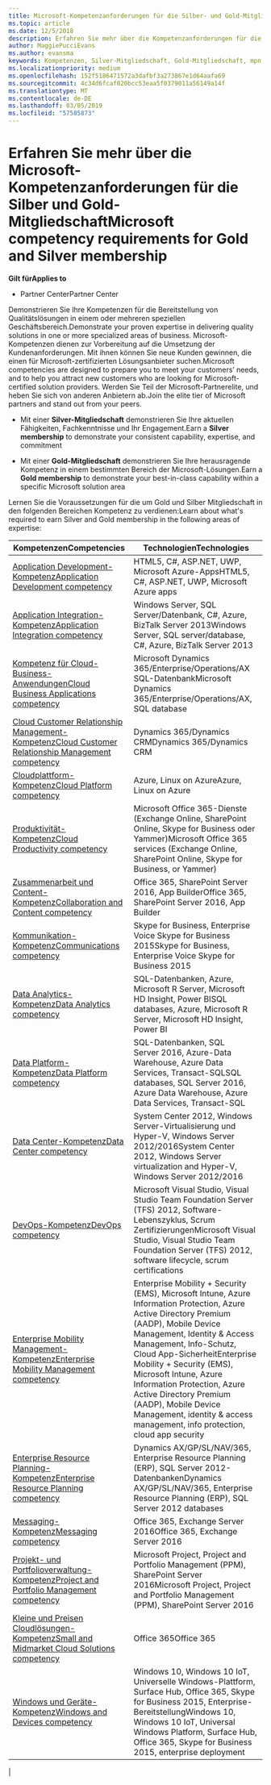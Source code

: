 ```yaml
---
title: Microsoft-Kompetenzanforderungen für die Silber- und Gold-Mitgliedschaft | Partner Center
ms.topic: article
ms.date: 12/5/2018
description: Erfahren Sie mehr über die Kompetenzanforderungen für die Mitgliedschaftsstufen Silber und Gold.
author: MaggiePucciEvans
ms.author: evansma
keywords: Kompetenzen, Silver-Mitgliedschaft, Gold-Mitgliedschaft, mpn, MAPS, Kompetenz, Microsoft Partner Network, Network Mitgliedschaft
ms.localizationpriority: medium
ms.openlocfilehash: 152f5186471572a3dafbf3a273867e1d64aafa69
ms.sourcegitcommit: 4c34d6fcaf020bcc53eaa5f0379011a56149a14f
ms.translationtype: MT
ms.contentlocale: de-DE
ms.lasthandoff: 03/05/2019
ms.locfileid: "57585873"
---
```

# <a name="microsoft-competency-requirements-for-gold-and-silver-membership"></a><span data-ttu-id="8da82-104">Erfahren Sie mehr über die Microsoft-Kompetenzanforderungen für die Silber und Gold-Mitgliedschaft</span><span class="sxs-lookup"><span data-stu-id="8da82-104">Microsoft competency requirements for Gold and Silver membership</span></span>

<span data-ttu-id="8da82-105">**Gilt für**</span><span class="sxs-lookup"><span data-stu-id="8da82-105">**Applies to**</span></span>

- <span data-ttu-id="8da82-106">Partner Center</span><span class="sxs-lookup"><span data-stu-id="8da82-106">Partner Center</span></span>

<span data-ttu-id="8da82-107">Demonstrieren Sie Ihre Kompetenzen für die Bereitstellung von Qualitätslösungen in einem oder mehreren speziellen Geschäftsbereich.</span><span class="sxs-lookup"><span data-stu-id="8da82-107">Demonstrate your proven expertise in delivering quality solutions in one or more specialized areas of business.</span></span> <span data-ttu-id="8da82-108">Microsoft-Kompetenzen dienen zur Vorbereitung auf die Umsetzung der Kundenanforderungen. Mit ihnen können Sie neue Kunden gewinnen, die einen für Microsoft-zertifizierten Lösungsanbieter suchen.</span><span class="sxs-lookup"><span data-stu-id="8da82-108">Microsoft competencies are designed to prepare you to meet your customers’ needs, and to help you attract new customers who are looking for Microsoft-certified solution providers.</span></span> <span data-ttu-id="8da82-109">Werden Sie Teil der Microsoft-Partnerelite, und heben Sie sich von anderen Anbietern ab.</span><span class="sxs-lookup"><span data-stu-id="8da82-109">Join the elite tier of Microsoft partners and stand out from your peers.</span></span>

- <span data-ttu-id="8da82-110">Mit einer **Silver-Mitgliedschaft** demonstrieren Sie Ihre aktuellen Fähigkeiten, Fachkenntnisse und Ihr Engagement.</span><span class="sxs-lookup"><span data-stu-id="8da82-110">Earn a **Silver membership** to demonstrate your consistent capability, expertise, and commitment</span></span>

- <span data-ttu-id="8da82-111">Mit einer **Gold-Mitgliedschaft** demonstrieren Sie Ihre herausragende Kompetenz in einem bestimmten Bereich der Microsoft-Lösungen.</span><span class="sxs-lookup"><span data-stu-id="8da82-111">Earn a **Gold membership** to demonstrate your best-in-class capability within a specific Microsoft solution area</span></span>

<span data-ttu-id="8da82-112">Lernen Sie die Voraussetzungen für die um Gold und Silber Mitgliedschaft in den folgenden Bereichen Kompetenz zu verdienen:</span><span class="sxs-lookup"><span data-stu-id="8da82-112">Learn about what's required to earn Silver and Gold membership in the following areas of expertise:</span></span>

<!-- Removed the ISV competency row as per Sarah Hodge on 12/5/18 

[ISV competency](https://partner.microsoft.com/en-us/membership/isv-competency)| Azure, SQL Server 2016,  Dynamics 365, Office 365, Windows Server 2019, System Center 2016|

-->

| <span data-ttu-id="8da82-113">Kompetenzen</span><span class="sxs-lookup"><span data-stu-id="8da82-113">Competencies</span></span>  | <span data-ttu-id="8da82-114">Technologien</span><span class="sxs-lookup"><span data-stu-id="8da82-114">Technologies</span></span> |
|   ------------------   |   -------   |
| [<span data-ttu-id="8da82-115">Application Development-Kompetenz</span><span class="sxs-lookup"><span data-stu-id="8da82-115">Application Development competency</span></span>](https://partner.microsoft.com/membership/application-development-competency) | <span data-ttu-id="8da82-116">HTML5, C#, ASP.NET, UWP, Microsoft Azure-Apps</span><span class="sxs-lookup"><span data-stu-id="8da82-116">HTML5, C#, ASP.NET, UWP, Microsoft Azure apps</span></span> |
| [<span data-ttu-id="8da82-117">Application Integration-Kompetenz</span><span class="sxs-lookup"><span data-stu-id="8da82-117">Application Integration competency</span></span>](https://partner.microsoft.com/membership/application-integration-competency) | <span data-ttu-id="8da82-118">Windows Server, SQL Server/Datenbank, C#, Azure, BizTalk Server 2013</span><span class="sxs-lookup"><span data-stu-id="8da82-118">Windows Server, SQL server/database, C#, Azure, BizTalk Server 2013</span></span>|
| [<span data-ttu-id="8da82-119">Kompetenz für Cloud-Business-Anwendungen</span><span class="sxs-lookup"><span data-stu-id="8da82-119">Cloud Business Applications competency</span></span>](https://partner.microsoft.com/membership/cloud-business-applications-competency)| <span data-ttu-id="8da82-120">Microsoft Dynamics 365/Enterprise/Operations/AX SQL-Datenbank</span><span class="sxs-lookup"><span data-stu-id="8da82-120">Microsoft Dynamics 365/Enterprise/Operations/AX, SQL database</span></span> |
| [<span data-ttu-id="8da82-121">Cloud Customer Relationship Management-Kompetenz</span><span class="sxs-lookup"><span data-stu-id="8da82-121">Cloud Customer Relationship Management competency</span></span>](https://partner.microsoft.com/membership/cloud-customer-relationship-management-competency)| <span data-ttu-id="8da82-122">Dynamics 365/Dynamics CRM</span><span class="sxs-lookup"><span data-stu-id="8da82-122">Dynamics 365/Dynamics CRM</span></span> |
| [<span data-ttu-id="8da82-123">Cloudplattform-Kompetenz</span><span class="sxs-lookup"><span data-stu-id="8da82-123">Cloud Platform competency</span></span>](https://partner.microsoft.com/membership/cloud-platform-competency)| <span data-ttu-id="8da82-124">Azure, Linux on Azure</span><span class="sxs-lookup"><span data-stu-id="8da82-124">Azure, Linux on Azure</span></span> |
| [<span data-ttu-id="8da82-125">Produktivität-Kompetenz</span><span class="sxs-lookup"><span data-stu-id="8da82-125">Cloud Productivity competency</span></span>](https://partner.microsoft.com/membership/cloud-productivity-competency)| <span data-ttu-id="8da82-126">Microsoft Office 365-Dienste (Exchange Online, SharePoint Online, Skype for Business oder Yammer)</span><span class="sxs-lookup"><span data-stu-id="8da82-126">Microsoft Office 365 services (Exchange Online, SharePoint Online, Skype for Business, or Yammer)</span></span>|
| [<span data-ttu-id="8da82-127">Zusammenarbeit und Content-Kompetenz</span><span class="sxs-lookup"><span data-stu-id="8da82-127">Collaboration and Content competency</span></span>](https://partner.microsoft.com/membership/collaboration-and-content-competency)| <span data-ttu-id="8da82-128">Office 365, SharePoint Server 2016, App Builder</span><span class="sxs-lookup"><span data-stu-id="8da82-128">Office 365, SharePoint Server 2016, App Builder</span></span> |
| [<span data-ttu-id="8da82-129">Kommunikation-Kompetenz</span><span class="sxs-lookup"><span data-stu-id="8da82-129">Communications competency</span></span>](https://partner.microsoft.com/membership/communications-competency)| <span data-ttu-id="8da82-130">Skype for Business, Enterprise Voice Skype for Business 2015</span><span class="sxs-lookup"><span data-stu-id="8da82-130">Skype for Business, Enterprise Voice Skype for Business 2015</span></span> |
| [<span data-ttu-id="8da82-131">Data Analytics-Kompetenz</span><span class="sxs-lookup"><span data-stu-id="8da82-131">Data Analytics competency</span></span>](https://partner.microsoft.com/membership/data-analytics-competency)| <span data-ttu-id="8da82-132">SQL-Datenbanken, Azure, Microsoft R Server, Microsoft HD Insight, Power BI</span><span class="sxs-lookup"><span data-stu-id="8da82-132">SQL databases, Azure, Microsoft R Server, Microsoft HD Insight, Power BI</span></span> |
| [<span data-ttu-id="8da82-133">Data Platform-Kompetenz</span><span class="sxs-lookup"><span data-stu-id="8da82-133">Data Platform competency</span></span>](https://partner.microsoft.com/membership/data-platform-competency)| <span data-ttu-id="8da82-134">SQL-Datenbanken, SQL Server 2016, Azure-Data Warehouse, Azure Data Services, Transact-SQL</span><span class="sxs-lookup"><span data-stu-id="8da82-134">SQL databases, SQL Server 2016, Azure Data Warehouse, Azure Data Services, Transact-SQL</span></span> |
| [<span data-ttu-id="8da82-135">Data Center-Kompetenz</span><span class="sxs-lookup"><span data-stu-id="8da82-135">Data Center competency</span></span>](https://partner.microsoft.com/membership/datacenter-competency)| <span data-ttu-id="8da82-136">System Center 2012, Windows Server-Virtualisierung und Hyper-V, Windows Server 2012/2016</span><span class="sxs-lookup"><span data-stu-id="8da82-136">System Center 2012, Windows Server virtualization and Hyper-V, Windows Server 2012/2016</span></span> |
| [<span data-ttu-id="8da82-137">DevOps-Kompetenz</span><span class="sxs-lookup"><span data-stu-id="8da82-137">DevOps competency</span></span>](https://partner.microsoft.com/membership/devops-competency)| <span data-ttu-id="8da82-138">Microsoft Visual Studio, Visual Studio Team Foundation Server (TFS) 2012, Software-Lebenszyklus, Scrum Zertifizierungen</span><span class="sxs-lookup"><span data-stu-id="8da82-138">Microsoft Visual Studio, Visual Studio Team Foundation Server (TFS) 2012, software lifecycle, scrum certifications</span></span> |
| [<span data-ttu-id="8da82-139">Enterprise Mobility Management-Kompetenz</span><span class="sxs-lookup"><span data-stu-id="8da82-139">Enterprise Mobility Management competency</span></span>](https://partner.microsoft.com/membership/enterprise-mobility-management-competency)| <span data-ttu-id="8da82-140">Enterprise Mobility + Security (EMS), Microsoft Intune, Azure Information Protection, Azure Active Directory Premium (AADP), Mobile Device Management, Identity & Access Management, Info-Schutz, Cloud App-Sicherheit</span><span class="sxs-lookup"><span data-stu-id="8da82-140">Enterprise Mobility + Security (EMS), Microsoft Intune, Azure Information Protection, Azure Active Directory Premium (AADP), Mobile Device Management, identity & access management, info protection, cloud app security</span></span> |
| [<span data-ttu-id="8da82-141">Enterprise Resource Planning-Kompetenz</span><span class="sxs-lookup"><span data-stu-id="8da82-141">Enterprise Resource Planning competency</span></span>](https://partner.microsoft.com/membership/enterprise-resource-planning-competency)| <span data-ttu-id="8da82-142">Dynamics AX/GP/SL/NAV/365, Enterprise Resource Planning (ERP), SQL Server 2012-Datenbanken</span><span class="sxs-lookup"><span data-stu-id="8da82-142">Dynamics AX/GP/SL/NAV/365, Enterprise Resource Planning (ERP), SQL Server 2012 databases</span></span>  |
| [<span data-ttu-id="8da82-143">Messaging-Kompetenz</span><span class="sxs-lookup"><span data-stu-id="8da82-143">Messaging competency</span></span>](https://partner.microsoft.com/membership/messaging-competency)| <span data-ttu-id="8da82-144">Office 365, Exchange Server 2016</span><span class="sxs-lookup"><span data-stu-id="8da82-144">Office 365, Exchange Server 2016</span></span> |
| [<span data-ttu-id="8da82-145">Projekt- und Portfolioverwaltung-Kompetenz</span><span class="sxs-lookup"><span data-stu-id="8da82-145">Project and Portfolio Management competency</span></span>](https://partner.microsoft.com/membership/project-portfolio-management-competency)| <span data-ttu-id="8da82-146">Microsoft Project, Project and Portfolio Management (PPM), SharePoint Server 2016</span><span class="sxs-lookup"><span data-stu-id="8da82-146">Microsoft Project, Project and Portfolio Management (PPM), SharePoint Server 2016</span></span>|
| [<span data-ttu-id="8da82-147">Kleine und Preisen Cloudlösungen-Kompetenz</span><span class="sxs-lookup"><span data-stu-id="8da82-147">Small and Midmarket Cloud Solutions competency</span></span>](https://partner.microsoft.com/membership/small-midmarket-cloud-solutions-competency)| <span data-ttu-id="8da82-148">Office 365</span><span class="sxs-lookup"><span data-stu-id="8da82-148">Office 365</span></span> |
| [<span data-ttu-id="8da82-149">Windows und Geräte-Kompetenz</span><span class="sxs-lookup"><span data-stu-id="8da82-149">Windows and Devices competency</span></span>](https://partner.microsoft.com/membership/windows-and-devices-competency)| <span data-ttu-id="8da82-150">Windows 10, Windows 10 IoT, Universelle Windows-Plattform, Surface Hub, Office 365, Skype for Business 2015, Enterprise-Bereitstellung</span><span class="sxs-lookup"><span data-stu-id="8da82-150">Windows 10, Windows 10 IoT, Universal Windows Platform, Surface Hub, Office 365, Skype for Business 2015, enterprise deployment</span></span> |
|